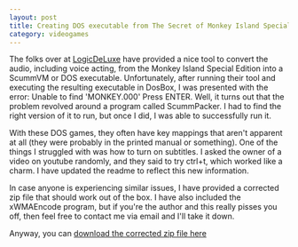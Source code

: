 ```yaml
---
layout: post
title: Creating DOS executable from The Secret of Monkey Island Special Edition
category: videogames
---
```


The folks over at [LogicDeLuxe](https://www.gratissaugen.de/ultimatetalkies/)
have provided a nice tool to convert the audio, including voice acting, from
the Monkey Island Special Edition into a ScummVM or DOS executable.
Unfortunately, after running their tool and executing the resulting executable
in DosBox, I was presented with the error: Unable to find 'MONKEY.000' Press
ENTER. Well, it turns out that the problem revolved around a program called
ScummPacker. I had to find the right version of it to run, but once I did, I was
able to successfully run it.

With these DOS games, they often have key mappings that aren't apparent at all
(they were probably in the printed manual or something). One of the things I
struggled with was how to turn on subtitles. I asked the owner of a video on
youtube randomly, and they said to try ctrl+t, which worked like a charm. I have
updated the readme to reflect this new information.

In case anyone is experiencing similar issues, I have provided a corrected zip
file that should work out of the box. I have also included the xWMAEncode
program, but if you're the author and this really pisses you off, then feel free
to contact me via email and I'll take it down.

Anyway, you can [download the corrected zip file here](/public/files/MI1_Ultimate_Talkie_Edition_1.03.zip)
